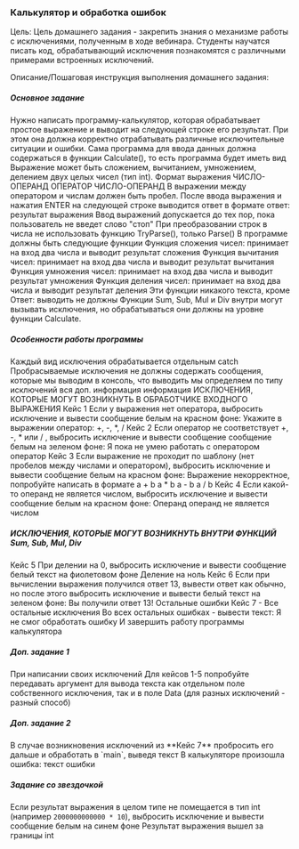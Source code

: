 <h3>Калькулятор и обработка ошибок</h3>
Цель:
Цель домашнего задания - закрепить знания о механизме работы с исключениями, полученным в ходе вебинара. Студенты научатся писать код, обрабатывающий исключения познакомятся с различными примерами встроенных исключений.

Описание/Пошаговая инструкция выполнения домашнего задания:
<h5>Основное задание</h5>
Нужно написать программу-калькулятор, которая обрабатывает простое выражение и выводит на следующей строке его результат.
При этом она должна корректно отрабатывать различные исключительные ситуации и ошибки.
Сама программа для ввода данных должна содержаться в функции Calculate(), то есть программа будет иметь вид
Выражение может быть сложением, вычитанием, умножением, делением двух целых чисел (тип int).
Формат выражения ЧИСЛО-ОПЕРАНД ОПЕРАТОР ЧИСЛО-ОПЕРАНД
В выражении между оператором и числам должен быть пробел.
После ввода выражения и нажатия ENTER на следующей строке выводится ответ в формате
ответ: результат выражения
Ввод выражений допускается до тех пор, пока пользователь не введет слово "стоп"
При преобразовании строк в числа не использовать функцию TryParse(), только Parse()
В программе должны быть следующие функции
Функция сложения чисел: принимает на вход два числа и выводит результат сложения
Функция вычитания чисел: принимает на вход два числа и выводит результат вычитания
Функция умножения чисел: принимает на вход два числа и выводит результат умножения
Функция деления чисел: принимает на вход два числа и выводит результат деления
Эти функции никакого текста, кроме Ответ: выводить не должны
Функции Sum, Sub, Mul и Div внутри могут вызывать исключения, но обрабатываться они должны на уровне функции Calculate.

<h5>Особенности работы программы</h5>
Каждый вид исключения обрабатывается отдельным catch
Пробрасываемые исключения не должны содержать сообщения, которые мы выводим в консоль, что выводить мы определяем по типу исключений
вся доп. информация информация
ИСКЛЮЧЕНИЯ, КОТОРЫЕ МОГУТ ВОЗНИКНУТЬ В ОБРАБОТЧИКЕ ВХОДНОГО ВЫРАЖЕНИЯ
Кейс 1
Если у выражения нет оператора, выбросить исключение и вывести сообщение белым на красном фоне: Укажите в выражении оператор: +, -, *, /
Кейс 2
Если оператор не соответствует +, -, * или / , выбросить исключение и вывести сообщение сообщение белым на зеленом фоне: Я пока не умею работать с оператором оператор
Кейс 3
Если выражение не проходит по шаблону (нет пробелов между числами и оператором), выбросить исключение и вывести сообщение белым на красном фоне:
Выражение некорректное, попробуйте написать в формате
a + b
a * b
a - b
a / b
Кейс 4
Если какой-то операнд не является числом, выбросить исключение и вывести сообщение белым на красном фоне: Операнд операнд не является числом

<h5>ИСКЛЮЧЕНИЯ, КОТОРЫЕ МОГУТ ВОЗНИКНУТЬ ВНУТРИ ФУНКЦИЙ Sum, Sub, Mul, Div</h5>
Кейс 5
При делении на 0, выбросить исключение и вывести сообщение белый текст на фиолетовом фоне
Деление на ноль
Кейс 6
Если при вычислении выражения получился ответ 13, вывести ответ как обычно, но после этого выбросить исключение и вывести белый текст на зеленом фоне: Вы получили ответ 13!
Остальные ошибки
Кейс 7 - Все остальные исключения
Во всех остальных ошибках - вывести текст: Я не смог обработать ошибку
И завершить работу программы калькулятора

<h5>Доп. задание 1</h5>
При написании своих исключений Для кейсов 1-5 попробуйте передавать аргумент для вывода текста как отдельном поле собственного исключения, так и в поле Data (для разных исключений - разный способ)
<h5>Доп. задание 2</h5>
В случае возникновения исключений из **Кейс 7** пробросить его дальше и обработать в `main`, выведя текст
В калькуляторе произошла ошибка: текст ошибки

<h5>Задание со звездочкой</h5>

Если результат выражения в целом типе не помещается в тип int (например `2000000000000 * 10`), выбросить исключение и вывести сообщение белым на синем фоне
Результат выражения вышел за границы int

